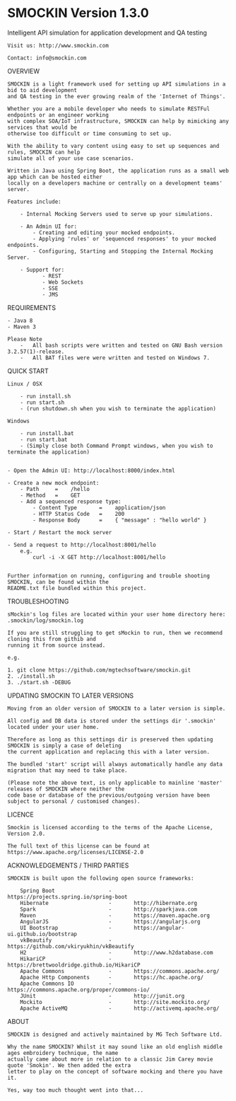# SMOCKIN Version 1.3.0

Intelligent API simulation for application development and QA testing

    Visit us: http://www.smockin.com

    Contact: info@smockin.com


OVERVIEW

    SMOCKIN is a light framework used for setting up API simulations in a bid to aid development
    and QA testing in the ever growing realm of the 'Internet of Things'.

    Whether you are a mobile developer who needs to simulate RESTFul endpoints or an engineer working
    with complex SOA/IoT infrastructure, SMOCKIN can help by mimicking any services that would be
    otherwise too difficult or time consuming to set up.

    With the ability to vary content using easy to set up sequences and rules, SMOCKIN can help
    simulate all of your use case scenarios.

    Written in Java using Spring Boot, the application runs as a small web app which can be hosted either 
    locally on a developers machine or centrally on a development teams' server.

    Features include:

        - Internal Mocking Servers used to serve up your simulations.

        - An Admin UI for:
            - Creating and editing your mocked endpoints.
            - Applying 'rules' or 'sequenced responses' to your mocked endpoints.
            - Configuring, Starting and Stopping the Internal Mocking Server.

        - Support for:
               - REST
               - Web Sockets
               - SSE
               - JMS



REQUIREMENTS

    - Java 8
    - Maven 3

    Please Note
        -   All bash scripts were written and tested on GNU Bash version 3.2.57(1)-release.
        -   All BAT files were were written and tested on Windows 7.



QUICK START

    Linux / OSX

        - run install.sh
        - run start.sh
        - (run shutdown.sh when you wish to terminate the application)

    Windows

        - run install.bat
        - run start.bat
        - (Simply close both Command Prompt windows, when you wish to terminate the application)


    - Open the Admin UI: http://localhost:8000/index.html

    - Create a new mock endpoint:
        - Path     =    /hello
        - Method   =    GET
        - Add a sequenced response type:
            - Content Type       =    application/json
            - HTTP Status Code   =    200
            - Response Body      =    { "message" : "hello world" }

    - Start / Restart the mock server
    
    - Send a request to http://localhost:8001/hello
        e.g. 
            curl -i -X GET http://localhost:8001/hello


    Further information on running, configuring and trouble shooting SMOCKIN, can be found within the
    README.txt file bundled within this project.



TROUBLESHOOTING

    sMockin's log files are located within your user home directory here: .smockin/log/smockin.log

    If you are still struggling to get sMockin to run, then we recommend cloning this from githib and
    running it from source instead.

    e.g.

    1. git clone https://github.com/mgtechsoftware/smockin.git
    2. ./install.sh
    3. ./start.sh -DEBUG



UPDATING SMOCKIN TO LATER VERSIONS

    Moving from an older version of SMOCKIN to a later version is simple.

    All config and DB data is stored under the settings dir '.smockin' located under your user home.

    Therefore as long as this settings dir is preserved then updating SMOCKIN is simply a case of deleting
    the current application and replacing this with a later version.

    The bundled 'start' script will always automatically handle any data migration that may need to take place.

    (Please note the above text, is only applicable to mainline 'master' releases of SMOCKIN where neither the
    code base or database of the previous/outgoing version have been subject to personal / customised changes).



LICENCE


    Smockin is licensed according to the terms of the Apache License, Version 2.0.

    The full text of this license can be found at https://www.apache.org/licenses/LICENSE-2.0



ACKNOWLEDGEMENTS / THIRD PARTIES

    SMOCKIN is built upon the following open source frameworks:

        Spring Boot                 -       https://projects.spring.io/spring-boot
        Hibernate                   -       http://hibernate.org
        Spark                       -       http://sparkjava.com
        Maven                       -       https://maven.apache.org
        AngularJS                   -       https://angularjs.org
        UI Bootstrap                -       https://angular-ui.github.io/bootstrap
        vkBeautify                  -       https://github.com/vkiryukhin/vkBeautify
        H2                          -       http://www.h2database.com
        HikariCP                    -       https://brettwooldridge.github.io/HikariCP
        Apache Commons              -       https://commons.apache.org/
        Apache Http Components      -       https://hc.apache.org/
        Apache Commons IO           -       https://commons.apache.org/proper/commons-io/
        JUnit                       -       http://junit.org
        Mockito                     -       http://site.mockito.org/
        Apache ActiveMQ             -       http://activemq.apache.org/


ABOUT

    SMOCKIN is designed and actively maintained by MG Tech Software Ltd.

    Why the name SMOCKIN? Whilst it may sound like an old english middle ages embroidery technique, the name
    actually came about more in relation to a classic Jim Carey movie quote 'Smokin'. We then added the extra
    letter to play on the concept of software mocking and there you have it. 
    
    Yes, way too much thought went into that...
